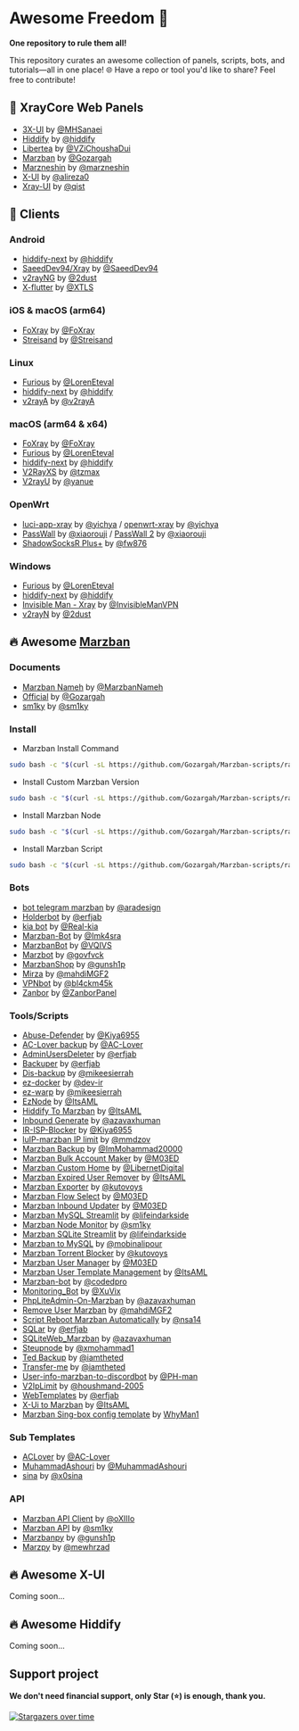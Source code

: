 # Awesome Freedom 🚀

**One repository to rule them all!**

This repository curates an awesome collection of panels, scripts, bots, and tutorials—all in one place! 🌐 Have a repo or tool you'd like to share? Feel free to contribute!

## 🌟 XrayCore Web Panels

- [3X-UI](https://github.com/MHSanaei) by [@MHSanaei](https://github.com/MHSanaei)
- [Hiddify](https://github.com/hiddify/hiddify-config) by [@hiddify](https://github.com/hiddify)
- [Libertea](https://github.com/VZiChoushaDui/Libertea) by [@VZiChoushaDui](https://github.com/VZiChoushaDui)
- [Marzban](https://github.com/Gozargah/Marzban) by [@Gozargah](https://github.com/Gozargah)
- [Marzneshin](https://github.com/marzneshin/marzneshin) by [@marzneshin](https://github.com/marzneshin)
- [X-UI](https://github.com/alireza0/x-ui) by [@alireza0](https://github.com/alireza0)
- [Xray-UI](https://github.com/qist/xray-ui) by [@qist](https://github.com/qist)

## 📱 Clients

### Android
- [hiddify-next](https://github.com/hiddify/hiddify-next) by [@hiddify](https://github.com/hiddify)
- [SaeedDev94/Xray](https://github.com/SaeedDev94/Xray) by [@SaeedDev94](https://github.com/SaeedDev94)
- [v2rayNG](https://github.com/2dust/v2rayNG) by [@2dust](https://github.com/2dust)
- [X-flutter](https://github.com/XTLS/X-flutter) by [@XTLS](https://github.com/XTLS)

### iOS & macOS (arm64)
- [FoXray](https://apps.apple.com/app/foxray/id6448898396) by [@FoXray](https://apps.apple.com/app/foxray/id6448898396)
- [Streisand](https://apps.apple.com/app/streisand/id6450534064) by [@Streisand](https://apps.apple.com/app/streisand/id6450534064)

### Linux
- [Furious](https://github.com/LorenEteval/Furious) by [@LorenEteval](https://github.com/LorenEteval)
- [hiddify-next](https://github.com/hiddify/hiddify-next) by [@hiddify](https://github.com/hiddify)
- [v2rayA](https://github.com/v2rayA/v2rayA) by [@v2rayA](https://github.com/v2rayA)

### macOS (arm64 & x64)
- [FoXray](https://apps.apple.com/app/foxray/id6448898396) by [@FoXray](https://apps.apple.com/app/foxray/id6448898396)
- [Furious](https://github.com/LorenEteval/Furious) by [@LorenEteval](https://github.com/LorenEteval)
- [hiddify-next](https://github.com/hiddify/hiddify-next) by [@hiddify](https://github.com/hiddify)
- [V2RayXS](https://github.com/tzmax/V2RayXS) by [@tzmax](https://github.com/tzmax)
- [V2rayU](https://github.com/yanue/V2rayU) by [@yanue](https://github.com/yanue)

### OpenWrt
- [luci-app-xray](https://github.com/yichya/luci-app-xray) by [@yichya](https://github.com/yichya) / [openwrt-xray](https://github.com/yichya/openwrt-xray) by [@yichya](https://github.com/yichya)
- [PassWall](https://github.com/xiaorouji/openwrt-passwall) by [@xiaorouji](https://github.com/xiaorouji) / [PassWall 2](https://github.com/xiaorouji/openwrt-passwall2) by [@xiaorouji](https://github.com/xiaorouji)
- [ShadowSocksR Plus+](https://github.com/fw876/helloworld) by [@fw876](https://github.com/fw876)

### Windows
- [Furious](https://github.com/LorenEteval/Furious) by [@LorenEteval](https://github.com/LorenEteval)
- [hiddify-next](https://github.com/hiddify/hiddify-next) by [@hiddify](https://github.com/hiddify)
- [Invisible Man - Xray](https://github.com/InvisibleManVPN/InvisibleMan-XRayClient) by [@InvisibleManVPN](https://github.com/InvisibleManVPN)
- [v2rayN](https://github.com/2dust/v2rayN) by [@2dust](https://github.com/2dust)

## 🔥 Awesome [Marzban](https://github.com/Gozargah/Marzban)

### Documents
- [Marzban Nameh](https://marzbannameh.github.io) by [@MarzbanNameh](https://github.com/MarzbanNameh)
- [Official](https://gozargah.github.io/) by [@Gozargah](https://github.com/Gozargah)
- [sm1ky](https://github.com/sm1ky/marzban-docs) by [@sm1ky](https://github.com/sm1ky)

### Install
- Marzban Install Command
```bash
sudo bash -c "$(curl -sL https://github.com/Gozargah/Marzban-scripts/raw/master/marzban.sh)" @ install
```
- Install Custom Marzban Version
```bash
sudo bash -c "$(curl -sL https://github.com/Gozargah/Marzban-scripts/raw/master/marzban.sh)" @ install v0.5.2
```
- Install Marzban Node
```bash
sudo bash -c "$(curl -sL https://github.com/Gozargah/Marzban-scripts/raw/master/marzban-node.sh)" @ install
```
- Install Marzban Script
```bash
sudo bash -c "$(curl -sL https://github.com/Gozargah/Marzban-scripts/raw/master/marzban.sh)" @ install-script
```

### Bots
- [bot telegram marzban](https://github.com/aradesign/bottelegrammarzban) by [@aradesign](https://github.com/aradesign)
- [Holderbot](https://github.com/erfjab/holderbot) by [@erfjab](https://github.com/erfjab)
- [kia bot](https://github.com/Real-kia/kia-marzban-admin) by [@Real-kia](https://github.com/Real-kia)
- [Marzban-Bot](https://github.com/Imk4sra/Marzban-Bot) by [@Imk4sra](https://github.com/Imk4sra)
- [MarzbanBot](https://github.com/VQIVS/MarzbanBot) by [@VQIVS](https://github.com/VQIVS)
- [Marzbot](https://github.com/govfvck/Marzbot-free) by [@govfvck](https://github.com/govfvck)
- [MarzbanShop](https://github.com/gunsh1p/marzban-shop) by [@gunsh1p](https://github.com/gunsh1p)
- [Mirza](https://github.com/mahdiMGF2/botmirzapanel) by [@mahdiMGF2](https://github.com/mahdiMGF2)
- [VPNbot](https://github.com/bl4ckm45k/vpnbot) by [@bl4ckm45k](https://github.com/bl4ckm45k)
- [Zanbor](https://github.com/ZanborPanel/ZanborPanel) by [@ZanborPanel](https://github.com/ZanborPanel)

### Tools/Scripts
- [Abuse-Defender](https://github.com/Kiya6955/Abuse-Defender) by [@Kiya6955](https://github.com/Kiya6955)
- [AC-Lover backup](https://github.com/AC-Lover/backup) by [@AC-Lover](https://github.com/AC-Lover)
- [AdminUsersDeleter](https://github.com/erfjab/AdminUsersDeleter) by [@erfjab](https://github.com/erfjab)
- [Backuper](https://github.com/erfjab/Backuper) by [@erfjab](https://github.com/erfjab)
- [Dis-backup](https://github.com/mikeesierrah/backup) by [@mikeesierrah](https://github.com/mikeesierrah)
- [ez-docker](https://github.com/dev-ir/ez-docker) by [@dev-ir](https://github.com/dev-ir)
- [ez-warp](https://github.com/mikeesierrah/ez-warp) by [@mikeesierrah](https://github.com/mikeesierrah)
- [EzNode](https://github.com/ItsAML/MarzbanEZNode) by [@ItsAML](https://github.com/ItsAML)
- [Hiddify To Marzban](https://github.com/ItsAML/Hiddify-To-Marzban) by [@ItsAML](https://github.com/ItsAML)
- [Inbound Generate](https://github.com/azavaxhuman/MarzbanInboundGenerator) by [@azavaxhuman](https://github.com/azavaxhuman)
- [IR-ISP-Blocker](https://github.com/Kiya6955/IR-ISP-Blocker) by [@Kiya6955](https://github.com/Kiya6955)
- [luIP-marzban IP limit](https://github.com/mmdzov/luIP-marzban) by [@mmdzov](https://github.com/mmdzov)
- [Marzban Backup](https://github.com/ImMohammad20000/marzban-backup) by [@ImMohammad20000](https://github.com/ImMohammad20000)
- [Marzban Bulk Account Maker](https://github.com/M03ED/Marzban_Bulk_Account_Maker) by [@M03ED](https://github.com/M03ED)
- [Marzban Custom Home](https://github.com/LibernetDigital/marzban-custom-home) by [@LibernetDigital](https://github.com/LibernetDigital)
- [Marzban Expired User Remover](https://github.com/ItsAML/MarzbanExpiredUserRemover) by [@ItsAML](https://github.com/ItsAML)
- [Marzban Exporter](https://github.com/kutovoys/marzban-exporter) by [@kutovoys](https://github.com/kutovoys)
- [Marzban Flow Select](https://github.com/M03ED/Marzban_Flow_Select) by [@M03ED](https://github.com/M03ED)
- [Marzban Inbound Updater](https://github.com/M03ED/Marzban_Inbound_Updater) by [@M03ED](https://github.com/M03ED)
- [Marzban MySQL Streamlit](https://github.com/lifeindarkside/marzban_mysql_streamlit) by [@lifeindarkside](https://github.com/lifeindarkside)
- [Marzban Node Monitor](https://github.com/sm1ky/marzban-node-monitor) by [@sm1ky](https://github.com/sm1ky)
- [Marzban SQLite Streamlit](https://github.com/lifeindarkside/marzban_sqlite_streamlit) by [@lifeindarkside](https://github.com/lifeindarkside)
- [Marzban to MySQL](https://github.com/mobinalipour/marzban-to-mysql) by [@mobinalipour](https://github.com/mobinalipour)
- [Marzban Torrent Blocker](https://github.com/kutovoys/marzban-torrent-blocker) by [@kutovoys](https://github.com/kutovoys)
- [Marzban User Manager](https://github.com/M03ED/Marzban_User_Manager) by [@M03ED](https://github.com/M03ED)
- [Marzban User Template Management](https://github.com/ItsAML/MarzbanUserTemplateManagment) by [@ItsAML](https://github.com/ItsAML)
- [Marzban-bot](https://github.com/codedpro/Marzban-bot) by [@codedpro](https://github.com/codedpro)
- [Monitoring_Bot](https://github.com/XuVix/Monitoring_Bot) by [@XuVix](https://github.com/XuVix)
- [PhpLiteAdmin-On-Marzban](https://github.com/azavaxhuman/PhpLiteAdmin-On-Marzban) by [@azavaxhuman](https://github.com/azavaxhuman)
- [Remove User Marzban](https://github.com/mahdiMGF2/remove_user_marzban) by [@mahdiMGF2](https://github.com/mahdiMGF2)
- [Script Reboot Marzban Automatically](https://github.com/nsa14/script-reboot-marzban-automatically) by [@nsa14](https://github.com/nsa14)
- [SQLar](https://github.com/erfjab/sqlar) by [@erfjab](https://github.com/erfjab)
- [SQLiteWeb_Marzban](https://github.com/azavaxhuman/SQLiteWeb_Marzban) by [@azavaxhuman](https://github.com/azavaxhuman)
- [Steupnode](https://github.com/xmohammad1/steupnode) by [@xmohammad1](https://github.com/xmohammad1)
- [Ted Backup](https://github.com/iamtheted/Marzban-Backup) by [@iamtheted](https://github.com/iamtheted)
- [Transfer-me](https://github.com/iamtheted/transfer-me) by [@iamtheted](https://github.com/iamtheted)
- [User-info-marzban-to-discordbot](https://github.com/PH-man/User-info-marzban-to-discordbot) by [@PH-man](https://github.com/PH-man)
- [V2IpLimit](https://github.com/houshmand-2005/V2IpLimit) by [@houshmand-2005](https://github.com/houshmand-2005)
- [WebTemplates](https://github.com/erfjab/WebTemplates) by [@erfjab](https://github.com/erfjab)
- [X-Ui to Marzban](https://github.com/ItsAML/X-Ui-to-Marzban) by [@ItsAML](https://github.com/ItsAML)
- [Marzban Sing-box config template](https://github.com/WhyMan1/marzban-template) by [WhyMan1](https://github.com/WhyMan1)

### Sub Templates
- [ACLover](https://github.com/AC-Lover/AC-Subcription) by [@AC-Lover](https://github.com/AC-Lover)
- [MuhammadAshouri](https://github.com/MuhammadAshouri/marzban-templates) by [@MuhammadAshouri](https://github.com/MuhammadAshouri)
- [sina](https://github.com/x0sina/marzban-sub) by [@x0sina](https://github.com/x0sina)

### API
- [Marzban API Client](https://github.com/oXIIIo/marzban-api-client) by [@oXIIIo](https://github.com/oXIIIo)
- [Marzban API](https://github.com/sm1ky/marzban_api) by [@sm1ky](https://github.com/sm1ky)
- [Marzbanpy](https://github.com/gunsh1p/marzbanpy) by [@gunsh1p](https://github.com/gunsh1p)
- [Marzpy](https://github.com/mewhrzad/marzpy) by [@mewhrzad](https://github.com/mewhrzad)

## 🔥 Awesome X-UI
Coming soon...

## 🔥 Awesome Hiddify
Coming soon...


## Support project 

**We don't need financial support, only Star (⭐) is enough, thank you.**

[![Stargazers over time](https://starchart.cc/erfjab/awesome-freedom.svg?variant=adaptive)](https://starchart.cc/erfjab/awesome-freedom)